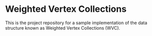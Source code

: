 # Weighted Vertex Collections
This is the project repository for a sample implementation of the data structure known as Weighted Vertex Collections (WVC).

